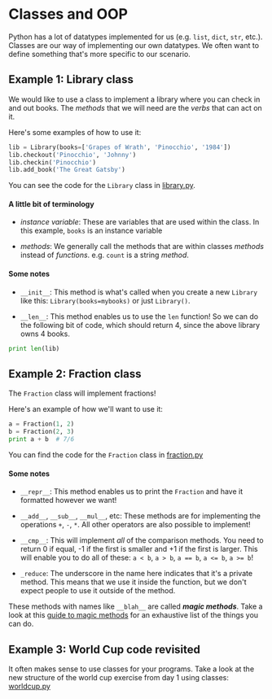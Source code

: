 # Classes and OOP

Python has a lot of datatypes implemented for us (e.g. `list`, `dict`, `str`, etc.). Classes are our way of implementing our own datatypes. We often want to define something that's more specific to our scenario.


## Example 1: Library class

We would like to use a class to implement a library where you can check in and out books. The *methods* that we will need are the *verbs* that can act on it.

Here's some examples of how to use it:

```python
lib = Library(books=['Grapes of Wrath', 'Pinocchio', '1984'])
lib.checkout('Pinocchio', 'Johnny')
lib.checkin('Pinocchio')
lib.add_book('The Great Gatsby')
```

You can see the code for the `Library` class in [library.py](code/library.py).

#### A little bit of terminology

* *instance variable*: These are variables that are used within the class. In this example, `books` is an instance variable

* *methods*: We generally call the methods that are within classes *methods* instead of *functions*. e.g. `count` is a string *method*.

#### Some notes

* `__init__`: This method is what's called when you create a new `Library` like this: `Library(books=mybooks)` or just `Library()`.

* `__len__`: This method enables us to use the `len` function! So we can do the following bit of code, which should return 4, since the above library owns 4 books.

```python
print len(lib)
```


## Example 2: Fraction class

The `Fraction` class will implement fractions!

Here's an example of how we'll want to use it:

```python
a = Fraction(1, 2)
b = Fraction(2, 3)
print a + b  # 7/6
```

You can find the code for the `Fraction` class in [fraction.py](code/fraction.py)

#### Some notes

* `__repr__`: This method enables us to print the `Fraction` and have it formatted however we want!

* `__add__`, `__sub__`, `__mul__`, etc: These methods are for implementing the operations `+`, `-`, `*`. All other operators are also possible to implement!

* `__cmp__`: This will implement *all* of the comparison methods. You need to return 0 if equal, -1 if the first is smaller and +1 if the first is larger. This will enable you to do all of these: `a < b`, `a > b`, `a == b`, `a <= b`, `a >= b`!

* `_reduce`: The underscore in the name here indicates that it's a private method. This means that we use it inside the function, but we don't expect people to use it outside of the method.

These methods with names like `__blah__` are called ***magic methods***. Take a look at this [guide to magic methods](http://www.rafekettler.com/magicmethods.html) for an exhaustive list of the things you can do.


## Example 3: World Cup code revisited

It often makes sense to use classes for your programs. Take a look at the new structure of the world cup exercise from day 1 using classes: [worldcup.py](code/worldcup.py)
